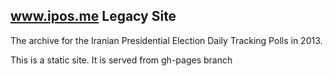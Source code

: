 ## www.ipos.me Legacy Site

The archive for the Iranian Presidential Election Daily Tracking Polls in 2013.

This is a static site. It is served from gh-pages branch
